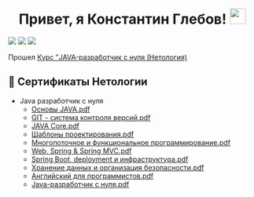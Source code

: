 <h1 align="center">Привет, я Константин Глебов!</a> 
<img src="https://github.com/blackcater/blackcater/raw/main/images/Hi.gif" height="32"/></h1>

![](http://github-profile-summary-cards.vercel.app/api/cards/profile-details?username=ConstantineGle&theme=github)
![](http://github-profile-summary-cards.vercel.app/api/cards/stats?username=ConstantineGle&theme=github)
![](http://github-profile-summary-cards.vercel.app/api/cards/repos-per-language?username=ConstantineGle&theme=github)

Прошел [Курс "JAVA-разработчик с нуля (Нетология)](https://netology.ru/)
## :scroll: Сертификаты Нетологии
- Java разработчик с нуля
  - [Основы JAVA.pdf](https://github.com/ConstantineGle/sertificate_files/blob/main/certificate.pdf)
  - [GIT - система контроля версий.pdf](https://github.com/ConstantineGle/sertificate_files/blob/main/certificate%20(2).pdf)
  - [JAVA Core.pdf](https://github.com/ConstantineGle/sertificate_files/blob/main/certificate%20(3).pdf)
  - [Шаблоны проектирования.pdf](https://github.com/ConstantineGle/sertificate_files/blob/main/certificate%20(4).pdf)
  - [Многопоточное и функциональное программирование.pdf](https://github.com/ConstantineGle/sertificate_files/blob/main/certificate%20(5).pdf)
  - [Web, Spring & Spring MVC.pdf](https://github.com/ConstantineGle/sertificate_files/blob/main/certificate%20(6).pdf)
  - [Spring Boot, deployment и инфраструктура.pdf](https://github.com/ConstantineGle/sertificate_files/blob/main/certificate%20(7).pdf)
  - [Хранение данных и организация безопасности.pdf](https://github.com/ConstantineGle/sertificate_files/blob/main/certificate%20(8).pdf)
  - [Английский для программистов.pdf](https://github.com/ConstantineGle/sertificate_files/blob/main/certificate%20(1).pdf)
  - [Java-разработчик с нуля.pdf](https://github.com/ConstantineGle/sertificate_files/blob/main/certificate_diploma.pdf)

